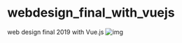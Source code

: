 # webdesign_final_with_vuejs
web design final 2019 with Vue.js
![img](hhtps://github.com/johntheprogrammer92/webdesign_final_with_vuejs/img/readme.png)
